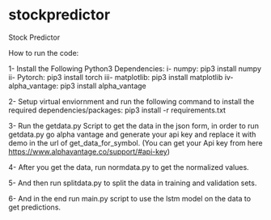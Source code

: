 # stockpredictor

Stock Predictor

How to run the code:

1- Install the Following Python3 Dependencies:
i- numpy: pip3 install numpy
ii- Pytorch: pip3 install torch
iii- matplotlib: pip3 install matplotlib
iv- alpha_vantage: pip3 install alpha_vantage

2- Setup virtual enviornment and run the following command to install the required dependencies/packages: pip3 install -r requirements.txt

3- Run the getdata.py Script to get the data in the json form, in order to run getdata.py go alpha vantage and generate your api key
and replace it with demo in the url of get_data_for_symbol. (You can get your Api key from here https://www.alphavantage.co/support/#api-key)

4- After you get the data, run normdata.py to get the normalized values.

5- And then run splitdata.py to split the data in training and validation sets.

6- And in the end run main.py script to use the lstm model on the data to get predictions.
